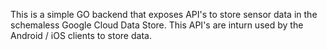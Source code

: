 This is a simple GO backend that exposes API's to store sensor data in the schemaless Google Cloud Data Store. This API's are inturn used 
by the Android / iOS clients to store data.
